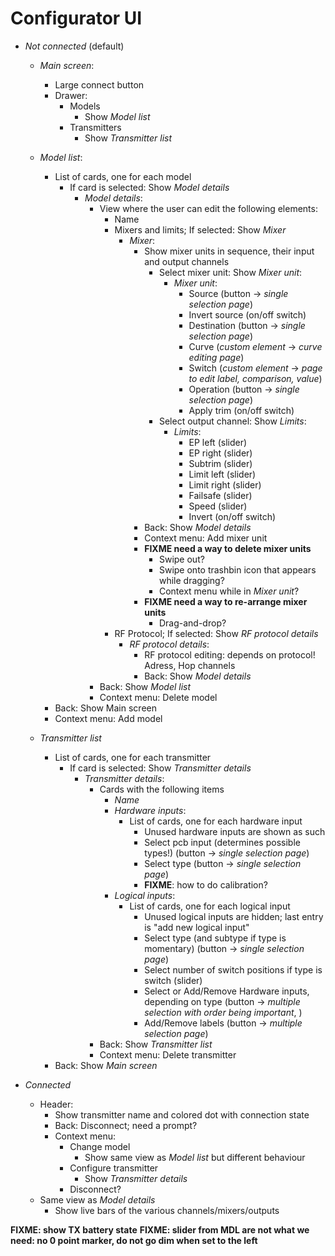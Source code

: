# Configurator UI

- *Not connected* (default)
    - *Main screen*:
        - Large connect button
        - Drawer:
            - Models
                - Show *Model list*
            - Transmitters
                - Show *Transmitter list*

    - *Model list*:
        - List of cards, one for each model
            - If card is selected: Show *Model details*
                - *Model details*:
                    - View where the user can edit the following elements:
                        - Name
                        - Mixers and limits; If selected: Show *Mixer*
                            - *Mixer*:
                                - Show mixer units in sequence, their input and output channels
                                    - Select mixer unit: Show *Mixer unit*:
                                        - *Mixer unit*:
                                            - Source (button -> *single selection page*)
                                            - Invert source (on/off switch)
                                            - Destination (button -> *single selection page*)
                                            - Curve (*custom element* -> *curve editing page*)
                                            - Switch (*custom element* -> *page to edit label, comparison, value*)
                                            - Operation (button -> *single selection page*)
                                            - Apply trim (on/off switch)
                                    - Select output channel: Show *Limits*:
                                        - *Limits*:
                                            - EP left (slider)
                                            - EP right (slider)
                                            - Subtrim (slider)
                                            - Limit left (slider)
                                            - Limit right (slider)
                                            - Failsafe (slider)
                                            - Speed (slider)
                                            - Invert (on/off switch)
                                - Back: Show *Model details*
                                - Context menu: Add mixer unit
                                - **FIXME need a way to delete mixer units**
                                    - Swipe out?
                                    - Swipe onto trashbin icon that appears while dragging?
                                    - Context menu while in *Mixer unit*?
                                - **FIXME need a way to re-arrange mixer units**
                                    - Drag-and-drop?
                        - RF Protocol; If selected: Show *RF protocol details*
                            - *RF protocol details*:
                                - RF protocol editing: depends on protocol! Adress, Hop channels
                                - Back: Show *Model details*
                    - Back: Show *Model list*
                    - Context menu: Delete model
        - Back: Show Main screen
        - Context menu: Add model

    - *Transmitter list*
        - List of cards, one for each transmitter
            - If card is selected: Show *Transmitter details*
                - *Transmitter details*:
                    - Cards with the following items
                        - *Name*
                        - *Hardware inputs*:
                            - List of cards, one for each hardware input
                                - Unused hardware inputs are shown as such
                                - Select pcb input (determines possible types!) (button -> *single selection page*)
                                - Select type (button -> *single selection page*)
                                - **FIXME**: how to do calibration?
                        - *Logical inputs*:
                            - List of cards, one for each logical input
                                - Unused logical inputs are hidden; last entry is "add new logical input"
                                - Select type (and subtype if type is momentary) (button -> *single selection page*)
                                - Select number of switch positions if type is switch (slider)
                                - Select or Add/Remove Hardware inputs, depending on type (button -> *multiple selection with order being important*, )
                                - Add/Remove labels (button -> *multiple selection page*)
                    - Back: Show *Transmitter list*
                    - Context menu: Delete transmitter
        - Back: Show *Main screen*

- *Connected*
    - Header:
        - Show transmitter name and colored dot with connection state
        - Back: Disconnect; need a prompt?
        - Context menu:
            - Change model
                * Show same view as *Model list* but different behaviour
            - Configure transmitter
                - Show *Transmitter details*
            - Disconnect?
    - Same view as *Model details*
        - Show live bars of the various channels/mixers/outputs


**FIXME: show TX battery state**
**FIXME: slider from MDL are not what we need: no 0 point marker, do not go dim when set to the left**
